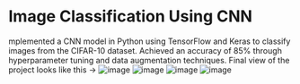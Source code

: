 # Image Classification Using CNN
mplemented a CNN model in Python using TensorFlow and Keras to classify images from the CIFAR-10 dataset.
Achieved an accuracy of 85% through hyperparameter tuning and data augmentation techniques.
Final view of the project looks like this ->
![image](https://github.com/Severus25/Image-Classification-Using-CNN/assets/77570887/1710270e-0999-4b6d-a41d-f2108f7df6ea)
![image](https://github.com/Severus25/Image-Classification-Using-CNN/assets/77570887/dc09c22c-8ae0-449b-9b65-9646ecd0ccf8)
![image](https://github.com/Severus25/Image-Classification-Using-CNN/assets/77570887/be4f9952-e7e5-46ed-854b-2171c5853fbe)
![image](https://github.com/Severus25/Image-Classification-Using-CNN/assets/77570887/5e7ad6bc-77a4-43df-b14f-e5f8ad2352fb)



